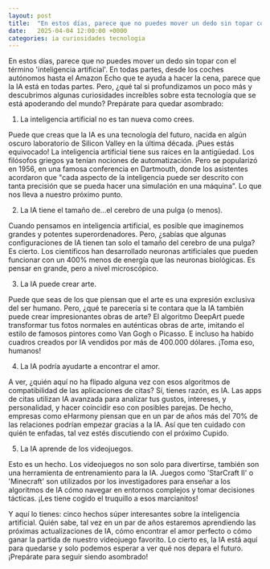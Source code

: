 ```yaml
---
layout: post
title:  "En estos días, parece que no puedes mover un dedo sin topar con el término 'inteligencia artificial'. En todas partes, desde los coches autónomos hasta el Amazon Echo que te ayuda a hacer la cena, parece que la IA está en todas partes. Pero, ¿qué tal si profundizamos un poco más y descubrimos algunas curiosidades increíbles sobre esta tecnología que se está apoderando del mundo? Prepárate para quedar asombrado:"
date:   2025-04-04 12:00:00 +0000
categories: ia curiosidades tecnologia
---
```


En estos días, parece que no puedes mover un dedo sin topar con el término 'inteligencia artificial'. En todas partes, desde los coches autónomos hasta el Amazon Echo que te ayuda a hacer la cena, parece que la IA está en todas partes. Pero, ¿qué tal si profundizamos un poco más y descubrimos algunas curiosidades increíbles sobre esta tecnología que se está apoderando del mundo? Prepárate para quedar asombrado:

1. La inteligencia artificial no es tan nueva como crees.

Puede que creas que la IA es una tecnología del futuro, nacida en algún oscuro laboratorio de Silicon Valley en la última década. ¡Pues estás equivocado! La inteligencia artificial tiene sus raíces en la antigüedad. Los filósofos griegos ya tenían nociones de automatización. Pero se popularizó en 1956, en una famosa conferencia en Dartmouth, donde los asistentes acordaron que "cada aspecto de la inteligencia puede ser descrito con tanta precisión que se pueda hacer una simulación en una máquina". Lo que nos lleva a nuestro próximo punto.

2. La IA tiene el tamaño de...el cerebro de una pulga (o menos).

Cuando pensamos en inteligencia artificial, es posible que imaginemos grandes y potentes superordenadores. Pero, ¿sabías que algunas configuraciones de IA tienen tan solo el tamaño del cerebro de una pulga? Es cierto. Los científicos han desarrollado neuronas artificiales que pueden funcionar con un 400% menos de energía que las neuronas biológicas. Es pensar en grande, pero a nivel microscópico.

3. La IA puede crear arte.

Puede que seas de los que piensan que el arte es una expresión exclusiva del ser humano. Pero, ¿qué te parecería si te contara que la IA también puede crear impresionantes obras de arte? El algoritmo DeepArt puede transformar tus fotos normales en auténticas obras de arte, imitando el estilo de famosos pintores como Van Gogh o Picasso. E incluso ha habido cuadros creados por IA vendidos por más de 400.000 dólares. ¡Toma eso, humanos!

4. La IA podría ayudarte a encontrar el amor.

A ver, ¿quién aquí no ha flipado alguna vez con esos algoritmos de compatibilidad de las aplicaciones de citas? Sí, tienes razón, es IA. Las apps de citas utilizan IA avanzada para analizar tus gustos, intereses, y personalidad, y hacer coincidir eso con posibles parejas. De hecho, empresas como eHarmony piensan que en un par de años más del 70% de las relaciones podrían empezar gracias a la IA. Así que ten cuidado con quién te enfadas, tal vez estés discutiendo con el próximo Cupido.

5. La IA aprende de los videojuegos.

Esto es un hecho. Los videojuegos no son solo para divertirse, también son una herramienta de entrenamiento para la IA. Juegos como 'StarCraft II' o 'Minecraft' son utilizados por los investigadores para enseñar a los algoritmos de IA cómo navegar en entornos complejos y tomar decisiones tácticas. ¡Les tiene cogido el truquillo a esos marcianitos!

Y aquí lo tienes: cinco hechos súper interesantes sobre la inteligencia artificial. Quién sabe, tal vez en un par de años estaremos aprendiendo las próximas actualizaciones de IA, cómo encontrar el amor perfecto o cómo ganar la partida de nuestro videojuego favorito. Lo cierto es, la IA está aquí para quedarse y solo podemos esperar a ver qué nos depara el futuro. ¡Prepárate para seguir siendo asombrado!